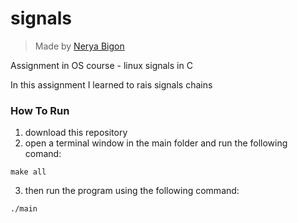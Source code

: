# signals
> Made by [Nerya Bigon](https://github.com/nerya0001)  

Assignment in OS course - linux signals in C

In this assignment I learned to rais signals chains

### How To Run
1. download this repository
2. open a terminal window in the main folder and run the following comand:

```
make all
```
3. then run the program using the following command:

```
./main
```

